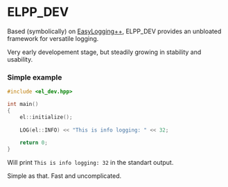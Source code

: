 ELPP_DEV
================================

Based (symbolically) on [EasyLogging++](https://github.com/easylogging/easyloggingpp), ELPP_DEV provides an unbloated framework for versatile logging.

Very early developement stage, but steadily growing in stability and usability.

### Simple example


```C++
#include <el_dev.hpp>

int main()
{
	el::initialize();
	
	LOG(el::INFO) << "This is info logging: " << 32;
	
	return 0;
}
```

Will print `This is info logging: 32` in the standart output.

Simple as that. Fast and uncomplicated.
